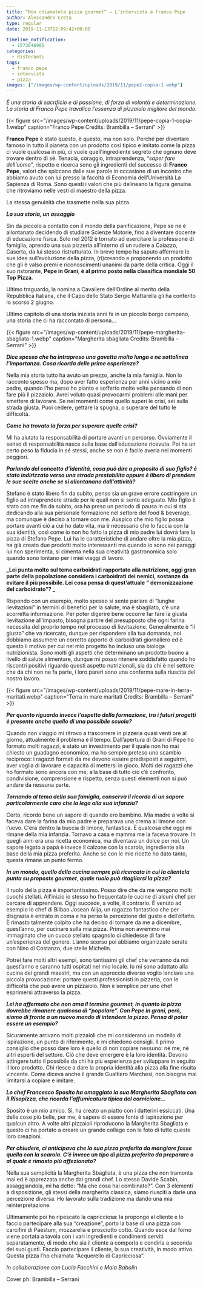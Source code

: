 ```yaml
---
title: “Non chiamatela pizza gourmet” – L’intervista a Franco Pepe
author: Alessandro Creta
type: regular
date: 2019-11-13T12:09:42+00:00

timeline_notification:
  - 1573646985
categories:
  - Ristoranti
tags:
  - franco pepe
  - intervista
  - pizza
images: ["/images/wp-content/uploads/2019/11/pepe2-copia-1.webp"]
---
```

_È una storia di sacrificio e di passione, di forza di volontà e determinazione. La storia di Franco Pepe travalica l’essenza di pizzaiolo migliore del mondo._


{{< figure src="/images/wp-content/uploads/2019/11/pepe-copia-1-copia-1.webp" caption="Franco Pepe Credits: Brambilla &#8211; Serrani" >}}


**Franco Pepe** è stato questo, è questo, ma non solo. Perché per diventare famoso in tutto il pianeta con un prodotto così tipico e imitato come la pizza ci vuole qualcosa in più, ci vuole quell’ingrediente segreto che ognuno deve trovare dentro di sé. Tenacia, coraggio, intraprendenza, “_saper fare dell’uomo_”, rispetto e ricerca sono gli ingredienti del successo di **Franco Pepe**, valori che spiccano dalle sue parole in occasione di un incontro che abbiamo avuto con lui presso la facoltà di Economia dell’Università La Sapienza di Roma. Sono questi i valori che più delineano la figura genuina che ritroviamo nelle vesti di maestro della pizza. 

La stessa genuinità che trasmette nella sua pizza.

**_La sua storia, un assaggio_**

Sin da piccolo a contatto con il mondo della panificazione, Pepe se ne è allontanato decidendo di studiare Scienze Motorie, fino a diventare docente di educazione fisica. Solo nel 2012 è tornato ad esercitare la professione di famiglia, aprendo una sua pizzeria all’interno di un rudere a Caiazzo, Caserta, da lui stesso ristrutturato. In breve tempo ha saputo affermare le sue idee sull’evoluzione della pizza, (ri)creando e proponendo un prodotto che gli è valso premi e riconoscimenti unanimi da parte della critica. Oggi il suo ristorante, **Pepe in Grani**, **è al primo posto nella classifica mondiale 50 Top Pizza**.

Ultimo traguardo, la nomina a Cavaliere dell’Ordine al merito della Repubblica Italiana, che il Capo dello Stato Sergio Mattarella gli ha conferito lo scorso 2 giugno.

Ultimo capitolo di una storia iniziata anni fa in un piccolo borgo campano, una storia che ci ha raccontato di persona&#8230;


{{< figure src="/images/wp-content/uploads/2019/11/pepe-margherita-sbagliata-1.webp" caption="Margherita sbagliata Credits: Brambilla &#8211; Serrani" >}}


**_Dice spesso che ha intrapreso una gavetta molto lunga e ne sottolinea l’importanza. Cosa ricorda delle prime esperienze?_**

Nella mia storia tutto ha avuto un prezzo, anche la mia famiglia. Non lo racconto spesso ma, dopo aver fatto esperienza per anni vicino a mio padre, quando l’ho perso ho pianto e sofferto molte volte pensando di non fare più il pizzaiolo. Avrei voluto quasi provocarmi problemi alle mani per smettere di lavorare. Se nei momenti come quello superi le crisi, sei sulla strada giusta. Puoi cedere, gettare la spugna, o superare del tutto le difficoltà.

**_Come ha trovato la forza per superare quelle crisi?_**

Mi ha aiutato la responsabilità di portare avanti un percorso. Ovviamente il senso di responsabilità nasce sulla base dall’educazione ricevuta. Poi ha un certo peso la fiducia in sé stessi, anche se non è facile averla nei momenti peggiori.

**_Parlando del concetto d’identità, cosa può dire a proposito di suo figlio? è stato indirizzato verso una strada prestabilita oppure è libero di prendere le sue scelte anche se si allontanano dall’attività?_**

Stefano è stato libero fin da subito, penso sia un grave errore costringere un figlio ad intraprendere strade per le quali non si sente adeguato. Mio figlio è stato con me fin da subito, ora ha preso un periodo di pausa in cui si sta dedicando alla sua personale formazione nel settore del food & beverage, ma comunque è deciso a tornare con me. Auspico che mio figlio possa portare avanti ciò a cui ho dato vita, ma è necessario che lo faccia con la sua identità, così come io non ho fatto la pizza di mio padre lui dovrà fare la pizza di Stefano Pepe. Lui ha le caratteristiche di andare oltre la mia pizza, ha già creato due prodotti molto interessanti ma quando io sono nei paraggi lui non sperimenta, si cimenta nella sua creatività gastronomica solo quando sono lontano per i miei viaggi di lavoro. &nbsp;

**_Lei punta molto sul tema carboidrati rapportato alla nutrizione, oggi gran parte della popolazione considera i carboidrati dei nemici, sostanze da evitare il più possibile. Lei cosa pensa di quest’attuale “ demonizzazione del carboidrato”? _**

Rispondo con un esempio, molto spesso si sente parlare di “lunghe lievitazioni” in termini di benefici per la salute, ma è sbagliato, c’è una scorretta informazione. Per poter digerire bene occorre far fare la giusta lievitazione all’impasto, bisogna partire del presupposto che ogni farina necessita del proprio tempo nel processo di lievitazione. Generalmente è “il giusto” che va ricercato, dunque per rispondere alla tua domanda, noi dobbiamo assumere un corretto apporto di carboidrati giornaliero ed è questo il motivo per cui nel mio progetto ho incluso una biologa nutrizionista. Sono molti gli aspetti che determinano un prodotto buono a livello di salute alimentare, dunque mi posso ritenere soddisfatto quando ho riscontri positivi riguardo questi aspetto nutrizionali, sia da chi è nel settore che da chi non ne fa parte, i loro pareri sono una conferma sulla riuscita del nostro lavoro. 


{{< figure src="/images/wp-content/uploads/2019/11/pepe-mare-in-terra-maritati.webp" caption="Terra in mare maritati Credits: Brambilla &#8211; Serrani" >}}


**_Per quanto riguarda invece l’aspetto della formazione, tra i futuri progetti è presente anche quello di una possibile scuola?_**

Quando non viaggio mi ritrovo a trascorrere in pizzeria quasi venti ore al giorno, attualmente il problema è il tempo. Dall’apertura di Grani di Pepe ho formato molti ragazzi, è stato un investimento per il quale non ho mai chiesto un guadagno economico, ma ho sempre preteso uno scambio reciproco: i ragazzi formati da me devono essere predisposti a seguirmi, aver voglia di lavorare e capacità di mettersi in gioco. Molti dei ragazzi che ho formato sono ancora con me, alla base di tutto ciò c’è confronto, condivisione, comprensione e rispetto, senza questi elementi non si può andare da nessuna parte.&nbsp;

**_Tornando al tema della sua famiglia, conserva il ricordo di un sapore particolarmente caro che la lega alla sua infanzia?_**

Certo, ricordo bene un sapore di quando ero bambino. Mia madre a volte si faceva dare la farina da mio padre e preparava una crema al limone con l’uovo. C’era dentro la buccia di limone, fantastica. È qualcosa che oggi mi rimane della mia infanzia. Tornavo a casa e mamma me la faceva trovare. In quegli anni era una ricetta economica, ma diventava un dolce per noi. Un sapore legato a papà è invece il calzone con la scarola, ingrediente alla base della mia pizza preferita. Anche se con le mie ricette ho dato tanto, questa rimane un punto fermo.

**_In un mondo, quello della cucina sempre più ricercata in cui la clientela punta su proposte gourmet_**, **_quale ruolo può ritagliarsi la pizza?_**

Il ruolo della pizza è importantissimo. Posso dire che da me vengono molti cuochi stellati. All’inizio io stesso ho frequentato le cucine di alcuni chef per cercare di apprendere. Oggi succede, a volte, il contrario. È venuto ad esempio lo chef di Bilbao Josean Alija, un ragazzo fantastico che per disgrazia è entrato in coma e ha perso la percezione del gusto e dell’olfatto. È rimasto talmente colpito che ha deciso di tornare da me a dicembre, quest’anno, per cucinare sulla mia pizza. Prima non avremmo mai immaginato che un cuoco stellato spagnolo ci chiedesse di fare un’esperienza del genere. L’anno scorso poi abbiamo organizzato serate con Nino di Costanzo, due stelle Michelin.

Potrei fare molti altri esempi, sono tantissimi gli chef che verranno da noi quest’anno e saranno tutti ospitati nel mio locale. Io mi sono adattato alla cucina dei grandi maestri, ma con un approccio diverso voglio lanciare una piccola provocazione: portare questi professionisti in pizzeria, con le difficoltà che può avere un pizzaiolo. Non è semplice per uno chef esprimersi attraverso la pizza.

**_Lei ha affermato che non ama il termine gourmet, in quanto la pizza dovrebbe rimanere qualcosa di “popolare”. Con Pepe in grani, però, siamo di fronte a un nuovo mondo di intendere la pizza. Pensa di poter essere un esempio?_**

Sicuramente arrivano molti pizzaioli che mi considerano un modello di ispirazione, un punto di riferimento, e mi chiedono consigli. Il primo consiglio che posso dare loro è quello di non copiare nessuno: né me, né altri esperti del settore. Ciò che deve emergere è la loro identità. Devono attingere tutto il possibile da chi ha più esperienza per sviluppare in seguito il loro prodotto. Chi riesce a dare la propria identità alla pizza alla fine risulta vincente. Come diceva anche il grande Gualtiero Marchesi, non bisogna mai limitarsi a copiare e imitare.

**_Lo chef Francesco Sposito ha omaggiato la sua Margherita Sbagliata con il Risopizza, che_** **_ricorda l’affumicatura tipica del cornicione…_**

Sposito è un mio amico. Sì, ha creato un piatto con i datterini essiccati. Una delle cose più belle, per me, è sapere di essere fonte di ispirazione per qualcun altro. A volte altri pizzaioli riproducono la Margherita Sbagliata e questo ci ha portato a creare un grande collage con le foto di tutte queste loro creazioni.

**_Per chiudere, ci anticipava che la sua pizza preferita da mangiare fosse quella con la scarola. C’è invece un tipo di pizza preferito da preparare o al quale è rimasto più affezionato?_**

Nella sua semplicità la Margherita Sbagliata, è una pizza che non tramonta mai ed è apprezzata anche dai grandi chef. Lo stesso Davide Scabin, assaggiandola, mi ha detto: “Ma che cosa hai combinato?”. Con 3 elementi a disposizione, gli stessi della margherita classica, siamo riusciti a darle una percezione diversa. Ho lavorato sulla tradizione ma dando una mia reinterpretazione. 

Ultimamente poi ho ripescato la capricciosa: la propongo al cliente e lo faccio partecipare alla sua “creazione”, porto la base di una pizza con carcifini di Paestum, mozzarella e prosciutto cotto. Quando esce dal forno viene portata a tavola con i vari ingredienti e condimenti serviti separatamente, di modo che sia il cliente a comporla e condirla a seconda dei suoi gusti. Faccio partecipare il cliente, la sua creatività, in modo attivo. Questa pizza l’ho chiamata “Acquerello di Capricciosa”.

<p class="has-text-align-right">
  <em>In collaborazione con Lucia Facchini e Maia Babolin</em>
</p>

Cover ph: Brambilla &#8211; Serrani